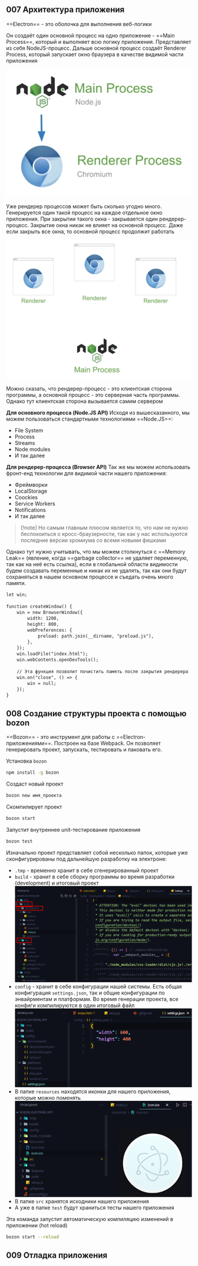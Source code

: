 ## 007 Архитектура приложения

==Electron== - это оболочка для выполнения веб-логики

Он создаёт один основной процесс на одно приложение - ==Main Process==, который и выполняет всю логику приложения. Представляет из себя NodeJS-процесс.
Дальше основной процесс создаёт Renderer Process, который запускает окно браузера в качестве видимой части приложения

![](_png/Pasted%20image%2020221112134957.png)

Уже рендерер процессов может быть сколько угодно много. Генерируется один такой процесс на каждое отдельное окно приложения.
При закрытии такого окна - закрывается один рендерер-процесс. Закрытие окна никак не влияет на основной процесс. Даже если закрыть все окна, то основной процесс продолжит работать

![](_png/Pasted%20image%2020221112135012.png)

Можно сказать, что рендерер-процесс - это клиентская сторона программы, а основной процесс - это серверная часть программы. Однако тут клиентская сторона вызывается самим сервером 

**Для основного процесса (Node.JS API)**
Исходя из вышесказанного, мы можем пользоваться стандартными технологиями ==Node.JS==:
- File System
- Process
- Streams
- Node modules
- И так далее

**Для рендерер-процесса (Browser API)**
Так же мы можем использовать фронт-енд технологии для видимой части нашего приложения:
- Фреймворки
- LocalStorage
- Coockies
- Service Workers
- Notifications
- И так далее

> [!note] Но самым главным плюсом является то, что нам не нужно беспокоиться о кросс-браузерности, так как у нас используются последние версии хромиума со всеми новыми фишками  

Однако тут нужно учитывать, что мы можем столкнуться с ==Memory Leak== (явление, когда ==garbage collector== не удаляет переменную, так как на неё есть ссылка), если в глобальной области видимости будем создавать переменные и никак их не удалять, так как они будут сохраняться в нашем основном процессе и съедать очень много памяти.

```JS
let win;

function createWindow() {
	win = new BrowserWindow({
		width: 1200,
		height: 800,
		webPreferences: {
			preload: path.join(__dirname, "preload.js"),
		},
	});
	win.loadFile("index.html");
	win.webContents.openDevTools();

	// Эта функция позволит почистить память после закрытия рендерера
	win.on("close", () => {
		win = null;
	});
}
```

## 008 Создание структуры проекта с помощью bozon

==Bozon== - это инструмент для работы с ==Electron-приложениями==. Построен на базе Webpack. Он позволяет генерировать проект, запускать, тестировать и паковать его.

Установка `bozon`

```bash
npm install -g bozon
```

Создаст новый проект

```bash
bozon new имя_проекта
```

Скомпилирует проект

```bash
bozon start
```

Запустит внутреннее unit-тестирование приложения

```bash
bozon test
```

Изначально проект представляет собой несколько папок, которые уже сконфигурированы под дальнейшую разработку на электроне:
- `.tmp` - временно хранит в себе сгенерированный проект 
- `build` - хранит в себе сборку программы во время разработки (development) и итоговый проект
![](_png/Pasted%20image%2020221112150023.png)
- `config` - хранит в себе конфигурации нашей системы. Есть общая конфигурация `settings.json`, так и общие конфигурации по энвайрментам и платформам. Во время генерации проекта, все конфиги компилируются в один итоговый файл
![](_png/Pasted%20image%2020221112145940.png)
- В папке `resources` находятся иконки для нашего приложения, которые можно поменять
![](_png/Pasted%20image%2020221112150654.png)
- В папке `src` хранятся исходники нашего приложения
- А уже в папке `test` будут храниться тесты нашего приложения

Эта команда запустит автоматическую компиляцию изменений в приложении (hot reload)

```bash
bozon start --reload
```









## 009 Отладка приложения









